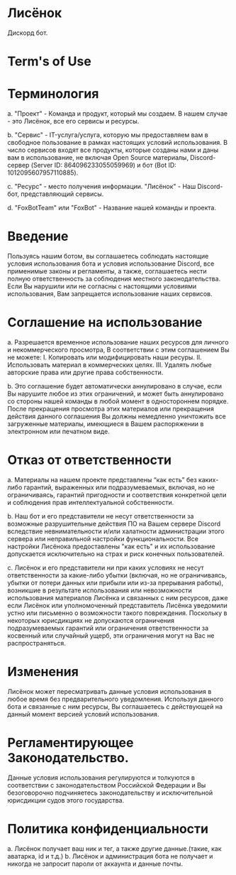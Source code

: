 # Лисёнок
Дискорд бот.
# Term's of Use

# Терминология
a. "Проект" - Команда и продукт, который мы создаем. В нашем случае - это Лисёнок, все его сервисы и ресурсы.

b. "Сервис" - IT-услуга/услуга, которую мы предоставляем вам в свободное пользование в рамках настоящих условий использования. В число сервисов входят все продукты, которые созданы нами и даны вам в использование, не включая Open Source материалы, Discord-сервер (Server ID: 864096233055059969) и бот (Bot ID: 1012095607957110885).

c. "Ресурс" - место получения информации.
"Лисёнок" - Наш Discord-бот, представляющий сервисы.

d. "FoxBotTeam" или "FoxBot" - Название нашей команды и проекта.

# Введение
Пользуясь нашим ботом, вы соглашаетесь соблюдать настоящие условия использования бота и условия использование Discord, все применимые законы и регламенты, а также, соглашаетесь нести полную ответственность за соблюдения местного законодательства. Если Вы нарушили или не согласны с настоящими условиями использования, Вам запрещается использование наших сервисов.

# Соглашение на использование 
a. Разрешается временное использование наших ресурсов для личного и некоммерческого просмотра, В соответствии с этим соглашением Вы не можете:
    I. Копировать или модифицировать наши ресуры.
    II. Использовать материал в коммерческих целях.
    III. Удалять любые авторские права или другие права собственности.

b. Это соглашение будет автоматически аннулировано в случае, если Вы нарушите любое из этих ограничений, и может быть аннулировано со стороны нашей команды в любой момент в одностороннем порядке. После прекращения просмотра этих материалов или прекращения действия данного соглашения Вы должны немедленно уничтожить все загруженные материалы, имеющиеся в Вашем распоряжении в электронном или печатном виде.
  
# Отказ от ответственности
a. Материалы на нашем проекте представлены “как есть” без каких-либо гарантий, выраженных или подразумеваемых, включая, но не ограничиваясь, гарантий пригодности и соответствия конкретной цели и соблюдения прав интеллектуальной собственности.

b. Наш бот и его представители не несут ответственности за возможные разрушительные действия ПО на Вашем сервере Discord вследствие невнимательности и/или халатности администрации этого сервера или неправильной настройки функциональности. Все настройки Лисёнока предоставлены "как есть" и их использование допускается исключительно на страх и риск конечных пользователей.

c. Лисёнок и его представители ни при каких условиях не несут ответственности за какие-либо убытки (включая, но не ограничиваясь, убытки от потери данных или прибыли или из-за прерывания работы), возникшие в результате использования или невозможности использования материалов Лисёнка и связанных с ним ресурсов, даже если Лисёнок или уполномоченный представитель Лисёнка уведомили устно или письменно о возможности такого повреждения. Поскольку в некоторых юрисдикциях не допускаются ограничения подразумеваемых гарантий или ограничения ответственности за косвенный или случайный ущерб, эти ограничения могут на Вас не распространяться.

# Изменения
Лисёнок может пересматривать данные условия использования в любое время без предварительного уведомления. Используя данного бота и связанные с ним ресурсы, Вы соглашаетесь с действующей на данный момент версией условий использования.

# Регламентирующее Законодательство.
Данные условия использования регулируются и толкуются в соответствии с законодательством Российской Федерации и Вы безоговорочно подчиняетесь законодательству и исключительной юрисдикции судов этого государства.

# Политика конфиденциальности
a. Лисёнок получает ваш ник и тег, а также другие данные.(такие, как аватарка, id и т.д.)
b. Лисёнок и администрация бота не получает и никогда не запросит пароли от аккаунта и данные почты.
